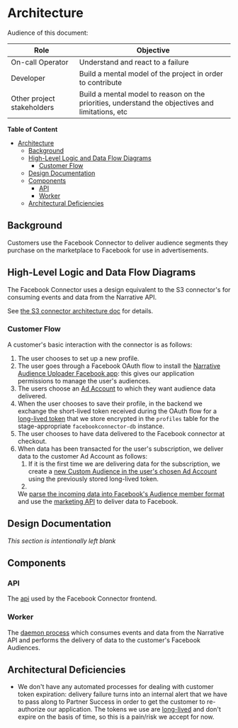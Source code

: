 # Architecture

Audience of this document:

| Role                       | Objective                                                                                        |
|----------------------------|--------------------------------------------------------------------------------------------------|
| On-call Operator           | Understand and react to a failure                                                                |
| Developer                  | Build a mental model of the project in order to contribute                                       |
| Other project stakeholders | Build a mental model to reason on the priorities, understand the objectives and limitations, etc |

**Table of Content**

- [Architecture](#architecture)
    - [Background](#background)
    - [High-Level Logic and Data Flow Diagrams](#high-level-logic-and-data-flow-diagrams)
        - [Customer Flow](#customer-flow)
    - [Design Documentation](#design-documentation)
    - [Components](#components)
        - [API](#api)
        - [Worker](#worker)
    - [Architectural Deficiencies](#architectural-deficiencies)

## Background

Customers use the Facebook Connector to deliver audience segments they purchase on the marketplace to Facebook for
use in advertisements.

## High-Level Logic and Data Flow Diagrams

The Facebook Connector uses a design equivalent to the S3 connector's for consuming events and data from the Narrative
API.

See [the S3 connector architecture doc](https://github.com/narrative-io/narrative-s3-connector/blob/main/architecture.md)
for details.

### Customer Flow

A customer's basic interaction with the connector is as follows:

1. The user chooses to set up a new profile.
2. The user goes through a Facebook OAuth flow to install
   the [Narrative Audience Uploader Facebook app](https://developers.facebook.com/apps/554425321962851/dashboard/?business_id=465873190594197):
   this gives our application permissions to manage the user's audiences.
3. The users choose an [Ad Account](https://www.facebook.com/business/help/407323696966570?id=649869995454285) to which
   they want audience data delivered.
4. When the user chooses to save their profile, in the backend we exchange the short-lived token received during the
   OAuth flow for
   a [long-lived token](https://developers.facebook.com/docs/facebook-login/guides/access-tokens/get-long-lived)
   that we store encrypted in the `profiles` table for the stage-appropriate `facebookconnector-db` instance.
5. The user chooses to have data delivered to the Facebook connector at checkout.
6. When data has been transacted for the user's subscription, we deliver data to the customer Ad Account as follows:
    1. If it is the first time we are delivering data for the subscription, we create a
       [new Custom Audience in the user's chosen Ad Account](https://developers.facebook.com/docs/marketing-api/reference/custom-audience/)
       using the previously stored long-lived token.
    2.
   We [parse the incoming data into Facebook's Audience member format](backend/worker/src/main/scala/io/narrative/connectors/facebook/AudienceParser.scala)
   and use the [marketing API](https://developers.facebook.com/docs/marketing-api/reference/custom-audience/#Updating)
   to deliver data to Facebook.

## Design Documentation

_This section is intentionally left blank_

## Components

### API

The [api](./backend/api/src/main/scala) used by the Facebook Connector frontend.

### Worker

The [daemon process](./backend/worker/src/main/scala) which consumes events and data from the Narrative API and performs
the delivery of data to the customer's Facebook Audiences.

## Architectural Deficiencies

- We don't have any automated processes for dealing with customer token expiration: delivery failure turns into an
  internal alert that we have to pass along to Partner Success in order to get the customer to re-authorize our
  application. The tokens we use
  are [long-lived](https://developers.facebook.com/docs/facebook-login/guides/access-tokens/get-long-lived)
  and don't expire on the basis of time, so this is a pain/risk we accept for now.